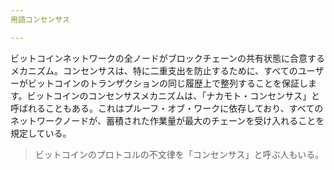 ```yaml
---
用語コンセンサス

---
```

ビットコインネットワークの全ノードがブロックチェーンの共有状態に合意するメカニズム。コンセンサスは、特に二重支出を防止するために、すべてのユーザーがビットコインのトランザクションの同じ履歴上で整列することを保証します。ビットコインのコンセンサスメカニズムは、「ナカモト・コンセンサス」と呼ばれることもある。これはプルーフ・オブ・ワークに依存しており、すべてのネットワークノードが、蓄積された作業量が最大のチェーンを受け入れることを規定している。

> ビットコインのプロトコルの不文律を「コンセンサス」と呼ぶ人もいる。